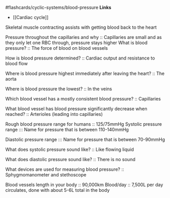 #flashcards/cyclic-systems/blood-pressure
**Links**
- [[Cardiac cycle]]

Skeletal muscle contracting assists with getting blood back to the heart

Pressure throughout the capillaries and why :: Capillaries are small and as they only let one RBC through, pressure stays higher
What is blood pressure? :: The force of blood on blood vessels
<!--SR:!2023-11-30,3,250-->
How is blood pressure determined? :: Cardiac output and resistance to blood flow

Where is blood pressure highest immediately after leaving the heart? :: The aorta
<!--SR:!2023-12-01,4,270-->
Where is blood pressure the lowest? :: In the veins
<!--SR:!2023-12-01,4,270-->
Which blood vessel has a mostly consistent blood pressure? :: Capillaries
<!--SR:!2023-12-01,4,270-->
What blood vessel has blood pressure significantly decrease when reached? :: Arterioles (leading into capillaries)
<!--SR:!2023-12-01,4,270-->

Rough blood pressure range for humans :: 125/75mmHg
Systolic pressure range ::: Name for pressure that is between 110-140mmHg
<!--SR:!2023-11-28,1,230-->
Diastolic pressure range ::: Name for pressure that is between 70-90mmHg
<!--SR:!2023-11-30,3,250!2023-11-28,1,230-->
What does systolic pressure sound like? :: Like flowing liquid
<!--SR:!2023-11-30,3,250-->
What does diastolic pressure sound like? :: There is no sound
<!--SR:!2023-12-01,4,270-->
What devices are used for measuring blood pressure? :: Sphygmomanometer and stethoscope
<!--SR:!2023-12-01,4,270-->

Blood vessels length in your body :: 90,000km
Blood/day :: 7,500L per day circulates, done with about 5-6L total in the body